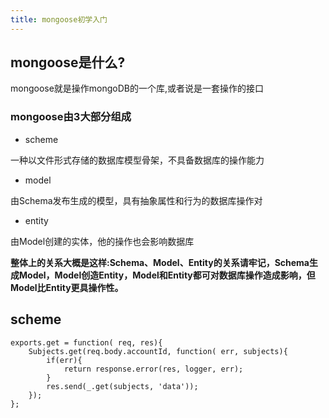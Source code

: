 ```yaml
---
title: mongoose初学入门
---
```

## mongoose是什么?
mongoose就是操作mongoDB的一个库,或者说是一套操作的接口
### mongoose由3大部分组成
 - scheme
  
  一种以文件形式存储的数据库模型骨架，不具备数据库的操作能力
 - model
 
  由Schema发布生成的模型，具有抽象属性和行为的数据库操作对
 - entity
 
  由Model创建的实体，他的操作也会影响数据库

 **整体上的关系大概是这样:Schema、Model、Entity的关系请牢记，Schema生成Model，Model创造Entity，Model和Entity都可对数据库操作造成影响，但Model比Entity更具操作性。**

 
## scheme

```
exports.get = function( req, res){
    Subjects.get(req.body.accountId, function( err, subjects){
        if(err){
            return response.error(res, logger, err);
        }
        res.send(_.get(subjects, 'data'));
    });
};
```




